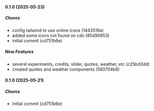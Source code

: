 #### 0.1.0 (2025-05-23)

##### Chores

*  config tailwind to use online icons (1443519a)
*  added some icons not found on cdn (85d90853)
*  initial commit (cd751b6e)

##### New Features

*  several experiments, credits, slider, quotes, weather, etc (c25bd3dd)
*  created quotes and weather components (580704b8)

#### 0.1.0 (2025-05-21)

##### Chores

*  initial commit (cd751b6e)


